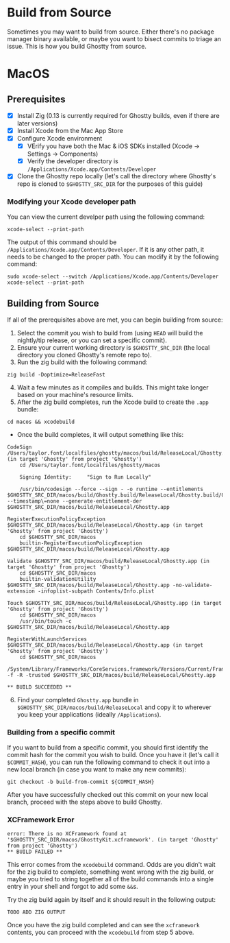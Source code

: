 # Build from Source
Sometimes you may want to build from source.  Either there's no package manager binary available, or maybe you want to bisect commits to triage an issue.  This is how you build Ghostty from source.
# MacOS
## Prerequisites
- [x] Install Zig (0.13 is currently required for Ghostty builds, even if there are later versions)
- [x] Install Xcode from the Mac App Store
- [x] Configure Xcode environment
  - [x] VErify you have both the Mac & iOS SDKs installed (Xcode → Settings → Components)
  - [x] Verify the developer directory is `/Applications/Xcode.app/Contents/Developer`
- [x] Clone the Ghostty repo locally (let's call the directory where Ghostty's repo is cloned to `$GHOSTTY_SRC_DIR` for the purposes of this guide)

### Modifying your Xcode developer path
You can view the current develper path using the following command:
```
xcode-select --print-path
```
The output of this command should be `/Applications/Xcode.app/Contents/Developer`.  If it is any other path, it needs to be changed to the proper path.  You can modify it by the following command:
```
sudo xcode-select --switch /Applications/Xcode.app/Contents/Developer
xcode-select --print-path
```

## Building from Source
If all of the prerequisites above are met, you can begin building from source:
1. Select the commit you wish to build from (using `HEAD` will build the nightly/tip release, or you can set a specific commit).
2. Ensure your current working directory is `$GHOSTTY_SRC_DIR` (the local directory you cloned Ghostty's remote repo to).
3. Run the zig build with the following command:
```
zig build -Doptimize=ReleaseFast
```
4. Wait a few minutes as it compiles and builds.  This might take longer based on your machine's resource limits.
5. After the zig build completes, run the Xcode build to create the `.app` bundle:
```
cd macos && xcodebuild
```
- Once the build completes, it will output something like this:
```
CodeSign /Users/taylor.font/localfiles/ghostty/macos/build/ReleaseLocal/Ghostty.app (in target 'Ghostty' from project 'Ghostty')
    cd /Users/taylor.font/localfiles/ghostty/macos

    Signing Identity:     "Sign to Run Locally"

    /usr/bin/codesign --force --sign - -o runtime --entitlements $GHOSTTY_SRC_DIR/macos/build/Ghostty.build/ReleaseLocal/Ghostty.build/Ghostty.app.xcent --timestamp\=none --generate-entitlement-der $GHOSTTY_SRC_DIR/macos/build/ReleaseLocal/Ghostty.app

RegisterExecutionPolicyException $GHOSTTY_SRC_DIR/macos/build/ReleaseLocal/Ghostty.app (in target 'Ghostty' from project 'Ghostty')
    cd $GHOSTTY_SRC_DIR/macos
    builtin-RegisterExecutionPolicyException $GHOSTTY_SRC_DIR/macos/build/ReleaseLocal/Ghostty.app

Validate $GHOSTTY_SRC_DIR/macos/build/ReleaseLocal/Ghostty.app (in target 'Ghostty' from project 'Ghostty')
    cd $GHOSTTY_SRC_DIR/macos
    builtin-validationUtility $GHOSTTY_SRC_DIR/macos/build/ReleaseLocal/Ghostty.app -no-validate-extension -infoplist-subpath Contents/Info.plist

Touch $GHOSTTY_SRC_DIR/macos/build/ReleaseLocal/Ghostty.app (in target 'Ghostty' from project 'Ghostty')
    cd $GHOSTTY_SRC_DIR/macos
    /usr/bin/touch -c $GHOSTTY_SRC_DIR/macos/build/ReleaseLocal/Ghostty.app

RegisterWithLaunchServices $GHOSTTY_SRC_DIR/macos/build/ReleaseLocal/Ghostty.app (in target 'Ghostty' from project 'Ghostty')
    cd $GHOSTTY_SRC_DIR/macos
    /System/Library/Frameworks/CoreServices.framework/Versions/Current/Frameworks/LaunchServices.framework/Versions/Current/Support/lsregister -f -R -trusted $GHOSTTY_SRC_DIR/macos/build/ReleaseLocal/Ghostty.app

** BUILD SUCCEEDED **
```
6. Find your completed `Ghostty.app` bundle in `$GHOSTTY_SRC_DIR/macos/build/ReleaseLocal` and copy it to wherever you keep your applications (ideally `/Applications`).

### Building from a specific commit
If you want to build from a specific commit, you should first identify the commit hash for the commit you wish to build.  Once you have it (let's call it `$COMMIT_HASH`), you can run the following command to check it out into a new local branch (in case you want to make any new commits):
```
git checkout -b build-from-commit ${COMMIT_HASH}
```
After you have successfully checked out this commit on your new local branch, proceed with the steps above to build Ghostty.

### XCFramework Error
```
error: There is no XCFramework found at '$GHOSTTY_SRC_DIR/macos/GhosttyKit.xcframework'. (in target 'Ghostty' from project 'Ghostty')
** BUILD FAILED **
```
This error comes from the `xcodebuild` command.  Odds are you didn't wait for the zig build to complete, something went wrong with the zig build, or maybe you tried to string together all of the build commands into a single entry in your shell and forgot to add some `&&`s.

Try the zig build again by itself and it should result in the following output:
```
TODO ADD ZIG OUTPUT
```
Once you have the zig build completed and can see the `xcframework` contents, you can proceed with the `xcodebuild` from step 5 above.



